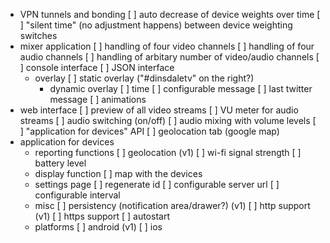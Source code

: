   * VPN tunnels and bonding
    [ ] auto decrease of device weights over time
    [ ] "silent time" (no adjustment happens) between device weighting switches
  * mixer application
    [ ] handling of four video channels
    [ ] handling of four audio channels
    [ ] handling of arbitary number of video/audio channels
    [ ] console interface
    [ ] JSON interface
    * overlay
      [ ] static overlay ("#dinsdaletv" on the right?)
      * dynamic overlay
        [ ] time
        [ ] configurable message
        [ ] last twitter message
        [ ] animations
  * web interface
    [ ] preview of all video streams
    [ ] VU meter for audio streams
    [ ] audio switching (on/off)
    [ ] audio mixing with volume levels
    [ ] "application for devices" API
    [ ] geolocation tab (google map)
  * application for devices
    * reporting functions
      [ ] geolocation (v1)
      [ ] wi-fi signal strength
      [ ] battery level
    * display function
      [ ] map with the devices
    * settings page
      [ ] regenerate id
      [ ] configurable server url
      [ ] configurable interval
    * misc
      [ ] persistency (notification area/drawer?) (v1)
      [ ] http support (v1)
      [ ] https support
      [ ] autostart
    * platforms
      [ ] android (v1)
      [ ] ios
